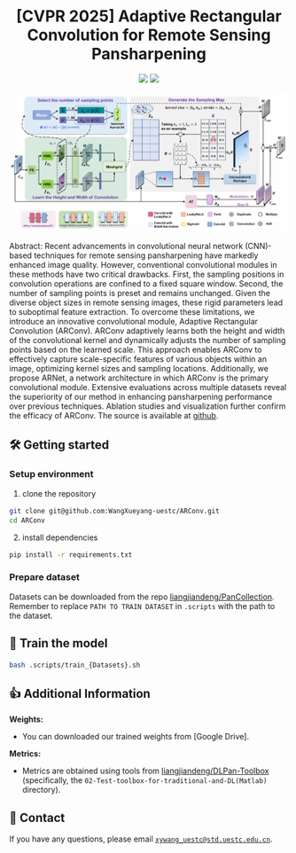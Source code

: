 <div align=center>
  
# **[CVPR 2025]** Adaptive Rectangular Convolution for Remote Sensing Pansharpening

<p>
<a href='https://www.4399.com'><img src='https://img.shields.io/badge/Paper-arXiv-red'></a>
<a href='https://www.4399.com'><img src='https://img.shields.io/badge/CVPR_2025-Accepted-green'></a>
</p>

</div>

<div align=center>
<img src="./imgs/ARConv.png">
</div>

Abstract: Recent advancements in convolutional neural network (CNN)-based techniques for remote sensing pansharpening have markedly enhanced image quality. However, conventional convolutional modules in these methods have two critical drawbacks. First, the sampling positions in convolution operations are confined to a fixed square window. Second, the number of sampling points is preset and remains unchanged. Given the diverse object sizes in remote sensing images, these rigid parameters lead to suboptimal feature extraction. To overcome these limitations, we introduce an innovative convolutional module, Adaptive Rectangular Convolution (ARConv). ARConv adaptively learns both the height and width of the convolutional kernel and dynamically adjusts the number of sampling points based on the learned scale. This approach enables ARConv to effectively capture scale-specific features of various objects within an image, optimizing kernel sizes and sampling locations. Additionally, we propose ARNet, a network architecture in which ARConv is the primary convolutional module. Extensive evaluations across multiple datasets reveal the superiority of our method in enhancing pansharpening performance over previous techniques. Ablation studies and visualization further confirm the efficacy of ARConv. The source is available at [github](https://github.com/WangXueyang-uestc/ARConv).

## 🛠 Getting started

### Setup environment

1. clone the repository

```bash
git clone git@github.com:WangXueyang-uestc/ARConv.git
cd ARConv
```
2. install dependencies

```bash
pip install -r requirements.txt
```

### Prepare dataset

Datasets can be downloaded from the repo [liangjiandeng/PanCollection](https://github.com/liangjiandeng/PanCollection). Remember to replace `PATH TO TRAIN DATASET` in `.scripts` with the path to the dataset.

## 🚀 Train the model

```bash
bash .scripts/train_{Datasets}.sh
```

## 👍 Additional Information

**Weights:**
- You can downloaded our trained weights from [Google Drive].

**Metrics:**
- Metrics are obtained using tools from [liangjiandeng/DLPan-Toolbox](https://github.com/liangjiandeng/DLPan-Toolbox) (specifically, the `02-Test-toolbox-for-traditional-and-DL(Matlab)` directory).


## :e-mail: Contact

If you have any questions, please email [`xywang_uestc@std.uestc.edu.cn`](mailto:xywang_uestc@std.uestc.edu.cn).